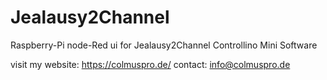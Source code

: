 # Jealausy2Channel
Raspberry-Pi node-Red ui for Jealausy2Channel
Controllino Mini Software

visit my website: https://colmuspro.de/
contact: info@colmuspro.de


